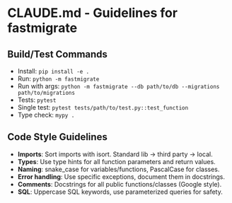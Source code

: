 # CLAUDE.md - Guidelines for fastmigrate

## Build/Test Commands
- Install: `pip install -e .`  
- Run: `python -m fastmigrate`
- Run with args: `python -m fastmigrate --db path/to/db --migrations path/to/migrations`
- Tests: `pytest`
- Single test: `pytest tests/path/to/test.py::test_function`
- Type check: `mypy .`

## Code Style Guidelines
- **Imports**: Sort imports with isort. Standard lib → third party → local.
- **Types**: Use type hints for all function parameters and return values.
- **Naming**: snake_case for variables/functions, PascalCase for classes.
- **Error handling**: Use specific exceptions, document them in docstrings.
- **Comments**: Docstrings for all public functions/classes (Google style).
- **SQL**: Uppercase SQL keywords, use parameterized queries for safety.